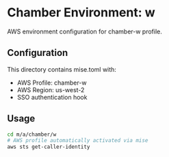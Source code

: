 # Chamber Environment: w

AWS environment configuration for chamber-w profile.

## Configuration

This directory contains mise.toml with:
- AWS Profile: chamber-w
- AWS Region: us-west-2
- SSO authentication hook

## Usage

```bash
cd m/a/chamber/w
# AWS profile automatically activated via mise
aws sts get-caller-identity
```
